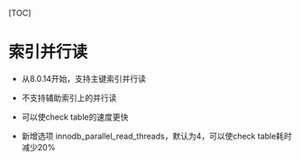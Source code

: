[TOC]

# 索引并行读

- 从8.0.14开始，支持主键索引并行读

- 不支持辅助索引上的并行读

- 可以使check table的速度更快
- 新增选项     innodb_parallel_read_threads，默认为4，可以使check table耗时减少20%
